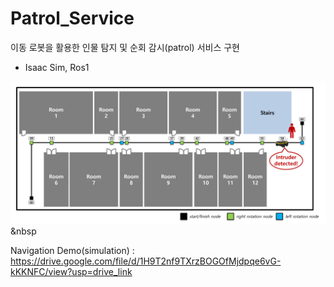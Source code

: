 # Patrol_Service
이동 로봇을 활용한 인물 탐지 및 순회 감시(patrol) 서비스 구현
- Isaac Sim, Ros1

<img src="docs/overview.png"/>&nbsp

Navigation Demo(simulation) : https://drive.google.com/file/d/1H9T2nf9TXrzBOGOfMjdpqe6vG-kKKNFC/view?usp=drive_link

